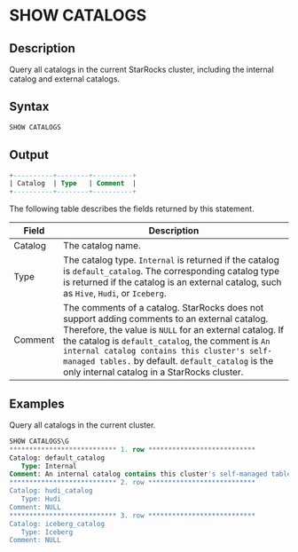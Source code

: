# SHOW CATALOGS

## Description

Query all catalogs in the current StarRocks cluster, including the internal catalog and external catalogs.

## Syntax

```SQL
SHOW CATALOGS
```

## Output

```SQL
+----------+--------+----------+
| Catalog  | Type   | Comment  |
+----------+--------+----------+
```

The following table describes the fields returned by this statement.

| **Field** | **Description**                                              |
| ------------- | ------------------------------------------------------------ |
| Catalog       | The catalog name.                                            |
| Type          | The catalog type. `Internal` is returned if the catalog is `default_catalog`. The corresponding catalog type is returned if the catalog is an external catalog, such as `Hive`, `Hudi`, or `Iceberg`. |
| Comment       | The comments of a catalog. StarRocks does not support adding comments to an external catalog. Therefore, the value is `NULL` for an external catalog. If the catalog is `default_catalog`, the comment is `An internal catalog contains this cluster's self-managed tables.` by default. `default_catalog` is the only internal catalog in a StarRocks cluster. |

## Examples

Query all catalogs in the current cluster.

```SQL
SHOW CATALOGS\G
*************************** 1. row ***************************
Catalog: default_catalog
   Type: Internal
Comment: An internal catalog contains this cluster's self-managed tables.
*************************** 2. row ***************************
Catalog: hudi_catalog
   Type: Hudi
Comment: NULL
*************************** 3. row ***************************
Catalog: iceberg_catalog
   Type: Iceberg
Comment: NULL
```

